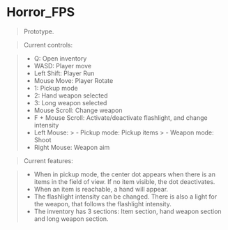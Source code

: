 # Horror_FPS

>Prototype.

>Current controls:

>- Q: Open inventory
>- WASD: Player move
>- Left Shift: Player Run
>- Mouse Move: Player Rotate
>- 1: Pickup mode
>- 2: Hand weapon selected
>- 3: Long weapon selected
>- Mouse Scroll: Change weapon
>- F + Mouse Scroll: Activate/deactivate flashlight, and change intensity
>- Left Mouse:
	>  - Pickup mode: Pickup items
	>  - Weapon mode: Shoot
>- Right Mouse: Weapon aim

>Current features:

>- When in pickup mode, the center dot appears when there is an items in the field of view.
>  If no item visible, the dot deactivates.
>- When an item is reachable, a hand will appear.
>- The flashlight intensity can be changed. There is also a light for the weapon, that follows the flashlight intensity.
>- The inventory has 3 sections: Item section, hand weapon section and long weapon section.
